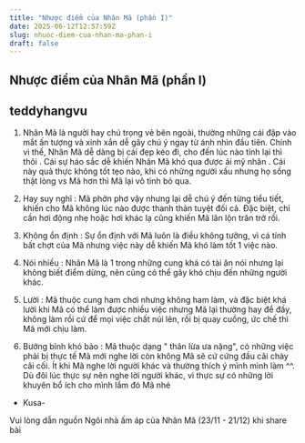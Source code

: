 ```yaml
---
title: "Nhược điểm của Nhân Mã (phần I)"
date: 2025-06-12T12:57:59Z
slug: nhuoc-diem-cua-nhan-ma-phan-i
draft: false
---
```


## Nhược điểm của Nhân Mã (phần I)

## teddyhangvu

1. Nhân Mã là người hay chú trọng vẻ bên ngoài, thường những cái đập vào mắt ấn tượng và xinh xắn dễ gây chú ý ngay từ ánh nhìn đầu tiên. Chính vì thế, Nhân Mã dễ dàng bị cái đẹp kéo đi, cho đến lúc nào tỉnh lại thì thôi . Cái sự háo sắc dễ khiến Nhân Mã khó qua được ải mỹ nhân . Cái này quả thực không tốt tẹo nào, khi có những người xấu nhưng họ sống thật lòng vs Mã hơn thì Mã lại vô tình bỏ qua. 

2. Hay suy nghĩ : Mã phởn phơ vậy nhưng lại dễ chú ý đến từng tiểu tiết, khiến cho Mã không lúc nào được thanh thản tuyệt đối cả. Đặc biệt, chỉ cần hơi động nhẹ hoặc hơi khác lạ cũng khiến Mã lăn lộn trăn trở rồi. 

3. Không ổn định : Sự ổn định với Mã luôn là điều không tưởng, vì cá tính bất chợt của Mã nhưng việc này dễ khiến Mã khó làm tốt 1 việc nào. 

4. Nói nhiều : Nhân Mã là 1 trong những cung khá có tài ăn nói nhưng lại không biết điểm dừng, nên cũng có thể gây khó chịu đến những người khác.

5. Lười : Mã thuộc cung ham chơi nhưng không ham làm, và đặc biệt khá lười khi Mã có thể làm được nhiều việc nhưng Mã lại thường hay để đấy, không làm rồi cứ để mọi việc chất núi lên, rồi bị quay cuồng, ức chế thì Mã mới chịu làm. 

6. Bướng bỉnh khó bảo : Mã thuộc dạng " thân lừa ưa nặng", có những việc phải bị thực tế Mã mới nghe lời còn không Mã sẽ cứ cứng đầu cãi chày cãi cối. Ít khi Mã nghe lời người khác và thường thích ý mình mình làm ^^. Dù đôi lúc thực sự nên nghe lời người khác, vì thực sự có những lời khuyên bổ ích cho mình lắm đó Mã nhé  
 
- Kusa- 

Vui lòng dẫn nguồn Ngôi nhà ấm áp của Nhân Mã (23/11 - 21/12) khi share bài ​ ​​​​